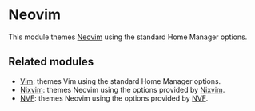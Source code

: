 # Neovim

This module themes [Neovim] using the standard Home Manager options.

## Related modules

<!-- If updating this section, make sure to update it on the linked pages too. -->

- [Vim](vim.md): themes Vim using the standard Home Manager options.
- [Nixvim](nixvim.md): themes Neovim using the options provided by [Nixvim].
- [NVF](nvf.md): themes Neovim using the options provided by [NVF].

[Neovim]: https://neovim.io
[Nixvim]: https://github.com/nix-community/nixvim#readme
[NVF]: https://github.com/NotAShelf/nvf#readme
